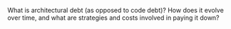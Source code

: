 What is architectural debt (as opposed to code debt)? How does it evolve over time, and what are strategies and costs involved in paying it down?